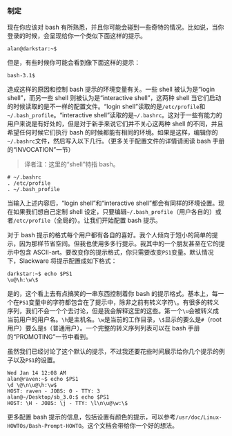 ### 制定

现在你应该对 bash 有所熟悉，并且你可能会碰到一些奇特的情况。比如说，当你登录的时候，会呈现给你一个类似下面这样的提示。

```
alan@darkstar:~$
```

但是，有些时候你可能会看到像下面这样的提示：

```
bash-3.1$
```

造成这样的原因和控制 bash 提示的环境变量有关。一些 shell 被认为是“login shell”，而另一些 shell 则被认为是“interactive shell”，这两种 shell 当它们启动的时候读取的是不一样的配置文件。“login shell”读取的是`/etc/profile`和`~/.bash_profile`。“interactive shell”读取的是`~/.bashrc`。这对于一些有能力的用户来说是有好处的，但是对于新手来说它们并不关心这两种 shell 的不同，并且希望任何时候它们执行 bash 的时候都能有相同的环境。如果是这样，编辑你的`~/.bashrc`文件，然后写入以下几行。（更多关于配置文件的详情请阅读 bash 手册的“INVOCATION”一节）

> 译者注：这里的“shell”特指 bash。

```
# ~/.bashrc
. /etc/profile
. ~/.bash_profile
```

当输入上述内容后，“login shell”和“interactive shell”都会有同样的环境设置。现在如果我们想自己定制 shell 设定，只要编辑`~/.bash_profile`（用户各自的）或者`/etc/profile`（全局的）。让我们开始配置 bash 提示。

对于 bash 提示的格式每个用户都有各自的喜好。我个人倾向于短小的简单的提示，因为那样节省空间。但我也使用多多行提示。我其中的一个朋友甚至在它的提示中包含 ASCII-art。要改变你的提示格式，你只需要改变`PS1`变量。默认情况下，Slackware 将提示配置成如下格式：

```
darkstar:~$ echo $PS1
\u@\h:\w\$
```

是的，这个看上去有点搞笑的一串东西控制着你 bash 的提示格式。基本上，每一个在`PS1`变量中的字符都包含在了提示中，除非之前有转义字符<code>\\</code>。有很多的转义序列，我们不会一个个去讨论，但是我会解释这里的这些。第一个`\u`会被转义成当前用户的用户名。`\h`是主机名。`\w`是当前的工作目录，`\$`显示的要么是`#`（root 用户）要么是`$`（普通用户）。一个完整的转义序列列表可以在 bash 手册的“PROMOTING”一节中看到。

虽然我们已经讨论了这个默认的提示，不过我还要花些时间展示给你几个提示的例子以及`PS1`的设置。

```
Wed Jan 14 12:08 AM
alan@raven:~$ echo $PS1
\d \@\n\u@\h:\w$
HOST: raven - JOBS: 0 - TTY: 3
alan@~/Desktop/sb_3.0:$ echo $PS1
HOST: \H - JOBS: \j - TTY: \l\n\u@\w:\$
```

更多配置 bash 提示的信息，包括设置有颜色的提示，可以参考`/usr/doc/Linux-HOWTOs/Bash-Prompt-HOWTO`。这个文档会带给你一个好的想法。
